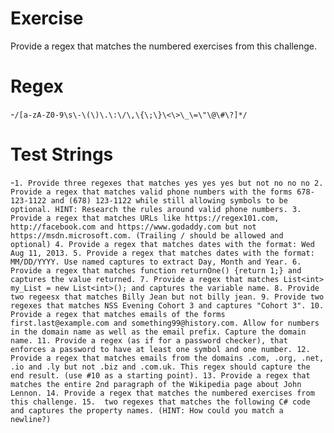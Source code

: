 # Exercise
Provide a regex that matches the numbered exercises from this challenge.

# Regex
-`/[a-zA-Z0-9\s\-\(\)\.\:\/\,\{\;\}\<\>\_\=\"\@\#\?]*/`

# Test Strings
-`1. Provide three regexes that matches yes yes yes but not no no no
2. Provide a regex that matches valid phone numbers with the forms 678-123-1122 and (678) 123-1122 while still allowing symbols to be optional. HINT: Research the rules around valid phone numbers.
3. Provide a regex that matches URLs like https://regex101.com, http://facebook.com and https://www.godaddy.com but not https://msdn.microsoft.com. (Trailing / should be allowed and optional)
4. Provide a regex that matches dates with the format: Wed Aug 11, 2013.
5. Provide a regex that matches dates with the format: MM/DD/YYYY. Use named captures to extract Day, Month and Year.
6. Provide a regex that matches function returnOne() {return 1;} and captures the value returned.
7. Provide a regex that matches List<int> my_List = new List<int>(); and captures the variable name.
8. Provide two regeesx that matches Billy Jean but not billy jean.
9. Provide two regexes that matches NSS Evening Cohort 3 and captures "Cohort 3".
10. Provide a regex that matches emails of the forms first.last@example.com and something99@history.com. Allow for numbers in the domain name as well as the email prefix. Capture the domain name.
11. Provide a regex (as if for a password checker), that enforces a password to have at least one symbol and one number.
12. Provide a regex that matches emails from the domains .com, .org, .net, .io and .ly but not .biz and .com.uk. This regex should capture the end result. (use #10 as a starting point).
13. Provide a regex that matches the entire 2nd paragraph of the Wikipedia page about John Lennon.
14. Provide a regex that matches the numbered exercises from this challenge.
15.  two regexes that matches the following C# code and captures the property names. (HINT: How could you match a newline?)`
